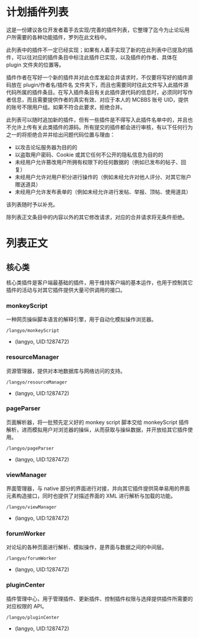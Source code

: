 # 计划插件列表

这是一份建议各位开发者着手去实现/完善的插件列表，它整理了迄今为止论坛用户所需要的各种功能插件，罗列在此文档中。

此列表中的插件不一定已经实现；如果有人着手实现了新的在此列表中已提及的插件，可以往对应的插件条目中标注此插件已实现，以及插件的作者、具体在 plugin 文件夹的位置等。

插件作者在写好一个新的插件并对此仓库发起合并请求时，不仅要将写好的插件源码放在 plugin/作者名/插件名 文件夹下，而且也需要同时往此文件写入此插件源代码所属的插件条目。在写入插件条目有关此插件源代码的信息时，必须同时写作者信息，而且需要提供作者的真实有效、对应于本人的 MCBBS 账号 UID，提供的账号不限用户组。如果不符合此要求，拒绝合并。

此列表可以随时追加新的插件，但有一些插件是不得写入此插件名单中的，并且也不允许上传有关此类插件的源码。所有提交的插件都会进行审核，有以下任何行为之一的将拒绝合并并给出问题代码位置与理由：

- 以攻击论坛服务器为目的的
- 以盗取用户密码、Cookie 或其它任何不公开的隐私信息为目的的
- 未经用户允许篡改用户所拥有权限下的任何数据的（例如已发布的帖子、回复）
- 未经用户允许对用户积分进行操作的（例如未经允许对他人评分、对其它账户赠送道具）
- 未经用户允许发布表单的（例如未经允许进行发帖、举报、顶帖、使用道具）

该列表随时予以补充。

除列表正文条目中的内容以外的其它修改请求，对应的合并请求将无条件拒绝。

# 列表正文

## 核心类

核心类插件是客户端最基础的插件，用于维持客户端的基本运作，也用于控制其它插件的活动与对其它插件提供大量可供调用的接口。

### monkeyScript

一种网页操纵脚本语言的解释引擎，用于自动化模拟操作浏览器。

    /langyo/monkeyScript
- (langyo, UID:1287472)

### resourceManager

资源管理器，提供对本地数据库与网络访问的支持。

    /langyo/resourceManager
- (langyo, UID:1287472)

### pageParser

页面解析器，将一批预先定义好的 monkey script 脚本交给 monkeyScript 插件解析，进而模拟用户对浏览器的操纵，从而获取与操纵数据，并开放给其它插件使用。

    /langyo/pageParser
- (langyo, UID:1287472)

### viewManager

界面管理器，与 native 部分的界面进行对接，并向其它插件提供简单易用的界面元素构造接口，同时也提供了对描述界面的 XML 进行解析与加载的功能。

    /langyo/viewManager
- (langyo, UID:1287472)

### forumWorker

对论坛的各种页面进行解析、模拟操作，是界面与数据之间的中间层。

    /langyo/forumWorker
- (langyo, UID:1287472)

### pluginCenter

插件管理中心，用于管理插件、更新插件、控制插件权限与选择提供插件所需要的对应权限的 API。

    /langyo/pluginCenter
- (langyo, UID:1287472)